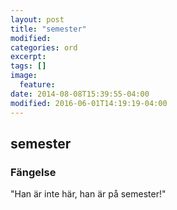 ```yaml
---
layout: post
title: "semester"
modified:
categories: ord
excerpt:
tags: []
image:
  feature:
date: 2014-08-08T15:39:55-04:00
modified: 2016-06-01T14:19:19-04:00
---
```


## semester

### Fängelse

"Han är inte här, han är på semester!"
